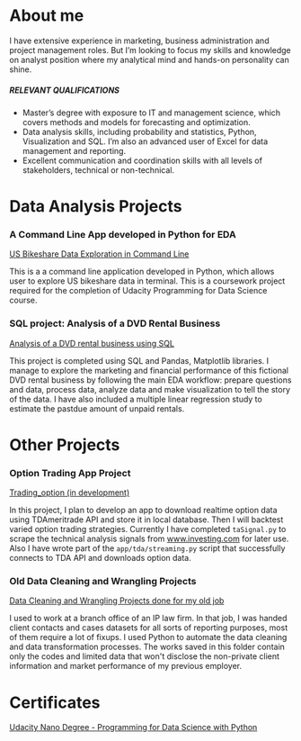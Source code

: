 # About me

I have extensive experience in marketing, business administration and project management roles. But I’m looking to focus my skills and knowledge on analyst position where my analytical mind and hands-on personality can shine. 

##### RELEVANT QUALIFICATIONS
- Master’s degree with exposure to IT and management science, which covers methods and models for forecasting and optimization.
- Data analysis skills, including probability and statistics, Python, Visualization and SQL. I’m also an advanced user of Excel for data management and reporting. 
- Excellent communication and coordination skills with all levels of stakeholders, technical or non-technical.




# Data Analysis Projects


### A Command Line App developed in Python for EDA

[US Bikeshare Data Exploration in Command Line](https://github.com/catelinn/bikeshare_cli2)

This is a a command line application developed in Python, which allows user to explore US bikeshare data in terminal. This is a coursework project required for the completion of Udacity Programming for Data Science course.  



### SQL project: Analysis of a DVD Rental Business

[Analysis of a DVD rental business using SQL](https://github.com/catelinn/data-analysis-portfolio/blob/master/SQL%20Projects/Analysis-of-a-DVD-Rental-Business-Using-SQL.ipynb)

This project is completed using SQL and Pandas, Matplotlib libraries. I manage to explore the marketing and financial performance of this fictional DVD rental business by following the main EDA workflow: prepare questions and data, process data, analyze data and make visualization to tell the story of the data. I have also included a multiple linear regression study to estimate the pastdue amount of unpaid rentals. 



# Other Projects


### Option Trading App Project

[Trading_option (in development)](https://github.com/catelinn/trading_options)

In this project, I plan to develop an app to download realtime option data using TDAmeritrade API and store it in local database. Then I will backtest varied option trading strategies. Currently I have completed `taSignal.py` to scrape the technical analysis signals from www.investing.com for later use. Also I have wrote part of the `app/tda/streaming.py` script that successfully connects to TDA API and downloads option data.


### Old Data Cleaning and Wrangling Projects

[Data Cleaning and Wrangling Projects done for my old job](https://github.com/catelinn/data-analysis-portfolio/tree/master/projects/data%20cleaning%20and%20wrangling%20at%20old%20job)

I used to work at a branch office of an IP law firm. In that job, I was handed client contacts and cases datasets for all sorts of reporting purposes, most of them require a lot of fixups. I used Python to automate the data cleaning and data transformation processes. The works saved in this folder contain only the codes and limited data that won't disclose the non-private client information and market performance of my previous employer.



# Certificates

[Udacity Nano Degree - Programming for Data Science with Python](https://graduation.udacity.com/confirm/FGQADLZH)

